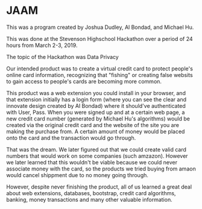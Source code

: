# JAAM

This was a program created by Joshua Dudley, Al Bondad, and Michael Hu.

This was done at the Stevenson Highschool Hackathon over a period of 24 hours from March 2-3, 2019.

The topic of the Hackathon was Data Privacy

Our intended product was to create a virtual credit card to protect people's online card information, recognizing that "fishing" or creating false websits to gain access to people's cards are becoming more common.

This product was a web extension you could install in your browser, and that extension initially has a login form (where you can see the clear and innovate design created by Al Bondad) where it should've authenticated with User, Pass. When you were signed up and at a certain web page, a new credit card number (generated by Michael Hu's algorithms) would be created via the original credit card and the website of the site you are making the purchase from. A certain amount of money would be placed onto the card and the transaction would go through.

That was the dream. We later figured out that we could create valid card numbers that would work on some companies (such amzazon). However we later learned that this wouldn't be viable because we could never associate money with the card, so the products we tried buying from amaon would cancel shippment due to no money going through. 

However, despite never finishing the product, all of us learned a great deal about web extensions, databases, bootstrap, credit card algorithms, banking, money transactions and many other valuable information.
